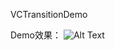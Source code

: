 VCTransitionDemo 

Demo效果：
![Alt Text](https://github.com/WanXuDong/VCTransitionDemo/blob/master/transition.gif?raw=true)